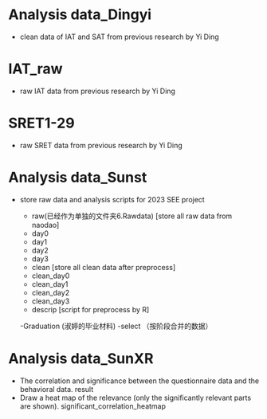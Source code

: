 # Analysis data_Dingyi
  - clean data of IAT and SAT from previous research by Yi Ding
  # IAT_raw
  - raw IAT data from previous research by Yi Ding
  # SRET1-29
  - raw SRET data from previous research by Yi Ding
# Analysis data_Sunst
- store raw data and analysis scripts for 2023 SEE project
  -  raw(已经作为单独的文件夹6.Rawdata)
     [store all raw data from naodao]
    -  day0
    -  day1
    -  day2
    -  day3
  -  clean
  [store all clean data after preprocess]
    -  clean_day0
    -  clean_day1
    -  clean_day2
    -  clean_day3
  -  descrip
 [script for preprocess by R]
  
  -Graduation (淑婷的毕业材料)
  -select （按阶段合并的数据）
  
# Analysis data_SunXR

 - The correlation and significance between the questionnaire data and the behavioral data.
  result
 - Draw a heat map of the relevance (only the significantly relevant parts are shown).
  significant_correlation_heatmap
